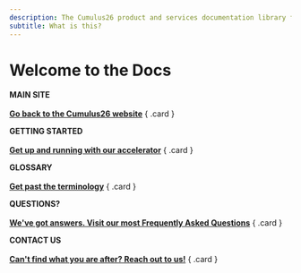 ```yaml
---
description: The Cumulus26 product and services documentation library for cloud marketplaces.
subtitle: What is this?
---
```


# Welcome to the Docs

<div class="grid" markdown>

**MAIN SITE**<br/><br/>
**[Go back to the Cumulus26 website](https://cumulus26.com)**
{ .card }

**GETTING STARTED**<br/><br/>
**[Get up and running with our accelerator](glossary.md)**
{ .card }

**GLOSSARY**<br/><br/>
**[Get past the terminology](glossary.md)**
{ .card }

**QUESTIONS?**<br/><br/>
**[We've got answers. Visit our most Frequently Asked Questions](faq.md)**
{ .card }

**CONTACT US**<br/><br/>
**[Can't find what you are after? Reach out to us!](https://cumulus26.com/contact-us)**
{ .card }

</div>
